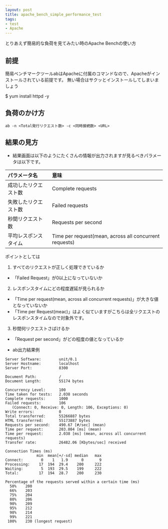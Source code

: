 ```yaml
---
layout: post
title: apache_bench_simple_performance_test
tags: 
- test
- Apache
---
```


とりあえず簡易的な負荷を見てみたい時のApache Benchの使い方
  
<!-- more -->


## 前提
簡易ベンチマークツールabはApacheに付属のコマンドなので、Apacheがインストールされている前提です。
無い場合はサクッとインストールしてしまいましょう

$ yum install httpd -y

## 負荷のかけ方

```
ab -n <Total発行リクエスト数> -c <同時接続数> <URL>
```

## 結果の見方
- 結果画面は以下のようにたくさんの情報が出力されますが見るべきパラメータは以下です。

|パラメータ名|意味|
|:--|:--|
|成功したリクエスト数|Complete requests|
|失敗したリクエスト数|Failed requests|
|秒間リクエスト数|Requests per second|
|平均レスポンスタイム|Time per request(mean, across all concurrent requests)|

ポイントとしては
1. すべてのリクエストが正しく処理できているか
  - 「Failed Request」が0以上になっていないか
2. レスポンスタイムにどの程度遅延が見られるか
  - 「Time per request(mean, across all concurrent requests)」が大きな値となっていないか
  - 「Time per Request(meac)」はよく似ていますがこちらは全リクエストのレスポンスタイムなので対象外です。
3. 秒間何リクエストさばけるか
  - 「Request per second」がどの程度の値となっているか

- ab出力結果例
```
Server Software:        unit/0.1
Server Hostname:        localhost
Server Port:            8300

Document Path:          /
Document Length:        55174 bytes

Concurrency Level:      100
Time taken for tests:   2.038 seconds
Complete requests:      1000
Failed requests:        106
   (Connect: 0, Receive: 0, Length: 106, Exceptions: 0)
Write errors:           0
Total transferred:      55266887 bytes
HTML transferred:       55173887 bytes
Requests per second:    490.67 [#/sec] (mean)
Time per request:       203.804 [ms] (mean)
Time per request:       2.038 [ms] (mean, across all concurrent requests)
Transfer rate:          26482.06 [Kbytes/sec] received

Connection Times (ms)
              min  mean[+/-sd] median   max
Connect:        0    1   1.9      0       9
Processing:    17  194  29.4    200     222
Waiting:        5  193  29.5    199     222
Total:         17  194  28.7    200     230

Percentage of the requests served within a certain time (ms)
  50%    200
  66%    203
  75%    204
  80%    206
  90%    209
  95%    212
  98%    214
  99%    221
 100%    230 (longest request)
 ```
